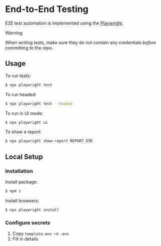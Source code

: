 # End-to-End Testing

E2E test automation is implemented using the [Playwright](https://playwright.dev/).

> [!WARNING]
> When writing tests, make sure they do not contain any credentials _before_ committing to the repo.

## Usage

To run tests:

```bash
$ npx playwright test
```

To run headed:

```bash
$ npx playwright test --headed
```

To run in UI mode:

```bash
$ npx playwright ui
```

To show a report:

```bash
$ npx playwright show-report REPORT_DIR
```

## Local Setup

### Installation

Install package:

```bash
$ npm i
```

Install browsers:

```bash
$ npx playwright install
```

### Configure secrets

1. Copy `template.env` --> `.env`
2. Fill in details
